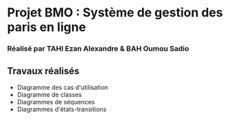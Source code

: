 # Projet BMO : Système de gestion des paris en ligne
### Réalisé par TAHI Ezan Alexandre & BAH Oumou Sadio

## Travaux réalisés
- Diagramme des cas d'utilisation
- Diagramme de classes
- Diagrammes de séquences
- Diagrammes d'états-transitions